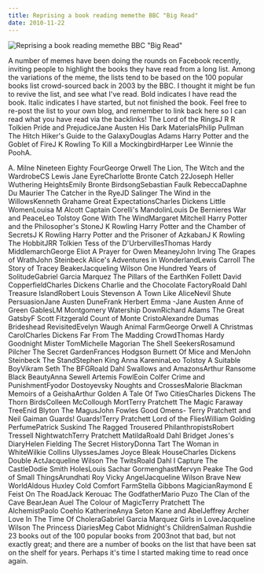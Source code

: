 ```yaml
---
title: Reprising a book reading memethe BBC "Big Read"
date: 2010-11-22
---
```


![Reprising a book reading memethe BBC "Big Read"](https://source.unsplash.com/di8ognBauG0/1600x900)

A number of memes have been doing the rounds on Facebook recently, inviting people to highlight the books they have read from a long list. Among the variations of the meme, the lists tend to be based on the 100 popular books list crowd-sourced back in 2003 by the BBC. I thought it might be fun to revive the list, and see what I've read. Bold indicates I have read the book. Italic indicates I have started, but not finished the book. Feel free to re-post the list to your own blog, and remember to link back here so I can read what you have read via the backlinks! The Lord of the RingsJ R R Tolkien Pride and PrejudiceJane Austen His Dark MaterialsPhilip Pullman The Hitch Hiker's Guide to the GalaxyDouglas Adams Harry Potter and the Goblet of FireJ K Rowling To Kill a MockingbirdHarper Lee Winnie the PoohA.

A. Milne Nineteen Eighty FourGeorge Orwell The Lion, The Witch and the WardrobeCS Lewis Jane EyreCharlotte Bronte Catch 22Joseph Heller Wuthering HeightsEmily Bronte BirdsongSebastian Faulk RebeccaDaphne Du Maurier The Catcher in the RyeJD Salinger The Wind in the WillowsKenneth Grahame Great ExpectationsCharles Dickens Little WomenLouisa M Alcott Captain Corelli's MandolinLouis De Bernieres War and PeaceLeo Tolstoy Gone With The WindMargaret Mitchell Harry Potter and the Philosopher's StoneJ K Rowling Harry Potter and the Chamber of SecretsJ K Rowling Harry Potter and the Prisoner of AzkabanJ K Rowling The HobbitJRR Tolkien Tess of the D'UrbervillesThomas Hardy MiddlemarchGeorge Eliot A Prayer for Owen MeaneyJohn Irving The Grapes of WrathJohn Steinbeck Alice's Adventures in WonderlandLewis Carroll The Story of Tracey BeakerJacqueling Wilson One Hundred Years of SolitudeGabriel Garcia Marquez The Pillars of the EarthKen Follett David CopperfieldCharles Dickens Charlie and the Chocolate FactoryRoald Dahl Treasure IslandRobert Louis Stevenson A Town Like AliceNevil Shute PersuasionJane Austen DuneFrank Herbert Emma -Jane Austen Anne of Green GablesLM Montgomery Watership DownRichard Adams The Great GatsbyF Scott Fitzgerald Count of Monte CristoAlexandre Dumas Brideshead RevisitedEvelyn Waugh Animal FarmGeorge Orwell A Christmas CarolCharles Dickens Far From The Madding CrowdThomas Hardy Goodnight Mister TomMichelle Magorian The Shell SeekersRosamund Pilcher The Secret GardenFrances Hodgson Burnett Of Mice and MenJohn Steinbeck The StandStephen King Anna KareninaLeo Tolstoy A Suitable BoyVikram Seth The BFGRoald Dahl Swallows and AmazonsArthur Ransome Black BeautyAnna Sewell Artemis FowlEoin Colfer Crime and PunishmentFyodor Dostoyevsky Noughts and CrossesMalorie Blackman Memoirs of a GeishaArthur Golden A Tale Of Two CitiesCharles Dickens The Thorn BirdsColleen McCollough MortTerry Pratchett The Magic Faraway TreeEnid Blyton The MagusJohn Fowles Good Omens- Terry Pratchett and Neil Gaiman Guards! Guards!Terry Pratchett Lord of the FliesWilliam Golding PerfumePatrick Suskind The Ragged Trousered PhilanthropistsRobert Tressell NightwatchTerry Pratchett MatildaRoald Dahl Bridget Jones's DiaryHelen Fielding The Secret HistoryDonna Tart The Woman in WhiteWilkie Collins UlyssesJames Joyce Bleak HouseCharles Dickens Double ActJacqueline Wilson The TwitsRoald Dahl I Capture The CastleDodie Smith HolesLouis Sachar GormenghastMervyn Peake The God of Small ThingsArundhati Roy Vicky AngelJacqueline Wilson Brave New WorldAldous Huxley Cold Comfort FarmStella Gibbons MagicianRaymond E Feist On The RoadJack Kerouac The GodfatherMario Puzo The Clan of the Cave BearJean Auel The Colour of MagicTerry Pratchett The AlchemistPaolo Coehlo KatherineAnya Seton Kane and AbelJeffrey Archer Love In The Time Of CholeraGabriel Garcia Marquez Girls in LoveJacqueline Wilson The Princess DiariesMeg Cabot Midnight's ChildrenSalman Rushdie 23 books out of the 100 popular books from 2003not that bad, but not exactly great; and there are a number of books on the list that have been sat on the shelf for years. Perhaps it's time I started making time to read once again.